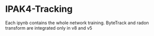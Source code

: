 # IPAK4-Tracking
Each ipynb contains the whole network training.
ByteTrack and radon transform are integrated only in v8 and v5
